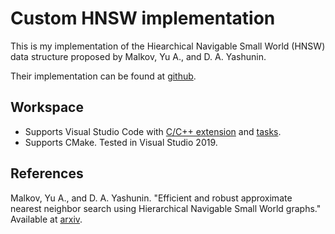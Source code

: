 # Custom HNSW implementation

This is my implementation of the Hiearchical Navigable Small World (HNSW) data structure proposed by Malkov, Yu A., and D. A. Yashunin.

Their implementation can be found at [github](https://github.com/nmslib/hnswlib).

## Workspace

- Supports Visual Studio Code with [C/C++ extension](https://marketplace.visualstudio.com/items?itemName=ms-vscode.cpptools) and [tasks](.vscode/tasks.json).
- Supports CMake. Tested in Visual Studio 2019.

## References

Malkov, Yu A., and D. A. Yashunin. "Efficient and robust approximate nearest neighbor search using Hierarchical Navigable Small World graphs." Available at [arxiv](https://arxiv.org/abs/1603.09320).
